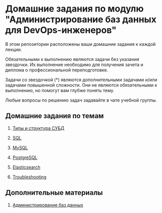 # Домашние задания по модулю "Администрирование баз данных для DevOps-инженеров"

В этом репозитории расположены ваши домашние задания к каждой лекции. 

Обязательными к выполнению являются задачи без указания звездочки. Их выполнение необходимо для получения зачета и диплома о профессиональной переподготовке.

Задачи со звездочкой (*) являются дополнительными задачами и/или задачами повышенной сложности. Они не являются обязательными к выполнению, но помогут вам глубже понять тему.

Любые вопросы по решению задач задавайте в чате учебной группы.

## Домашние задания по темам

1. [Типы и структура СУБД](./otvet/15-1.md)

2. [SQL](./otvet/15-2.md)

3. [MySQL](./otvet/15-3.md)

4. [PostgreSQL](./otvet/15-4.md)

5. [Elasticsearch](./otvet/15-5.md)

6. [Troubleshooting](./otvet/15-6.md)


## Дополнительные материалы

1. [Администрирование баз данных](additional)
